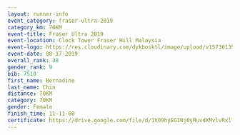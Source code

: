 ```yaml
---
layout: runner-info 
event_category: fraser-ultra-2019 
category_km: 70KM 
event-title: Fraser Ultra 2019 
event-location: Clock Tower Fraser Hill Malaysia 
event-logo: https://res.cloudinary.com/dykbosktl/image/upload/v1573613535/Logo/logo_mfst7w.jpg
event-date: 08-17-2019 
overall_rank: 38
gender_rank: 9
bib: 7510
first_name: Bernadine
last_name: Chin
distance: 70KM
category: 70KM
gender: Female
finish_time: 11-11-00
certificate: https://drive.google.com/file/d/1V09hyEGINj0yRuvdXMvlvRxlT7gEWHTu/view?usp=sharing
---
```

